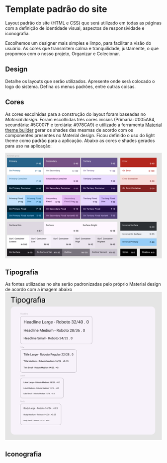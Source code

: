 # Template padrão do site

Layout padrão do site (HTML e CSS) que será utilizado em todas as páginas com a definição de identidade visual, aspectos de responsividade e iconografia.

Escolhemos um designer mais simples e limpo, para facilitar a visão do usuário. As cores que transmitem calma e tranquilidade, justamente, o que propomos com o nosso projeto, Organizar e Colecionar.  

## Design

Detalhe os layouts que serão utilizados. Apresente onde será colocado o logo do sistema. Defina os menus padrões, entre outras coisas.


## Cores

As cores escolhidas para a construção do layout foram baseadas no *Material design*.
Foram escolhidas três cores iniciais (Primaria: #005A84, secundária: #5C007F e terciária: #978CA9) e utilizado a ferramenta [Material theme builder](https://material-foundation.github.io/material-theme-builder/) gerar os shades das mesmas de acordo com os componentes presentes no Material design.
Ficou definido o uso do light theme como padrão para a aplicação.
Abaixo as cores e shades gerados para uso na aplicação:

![image](img/color-sechemes.png)

## Tipografia

As fontes utilizadas no site serão padronizadas pelo próprio Material design de acordo com a imagem abaixo
![image](img/tipografia.png)

## Iconografia
